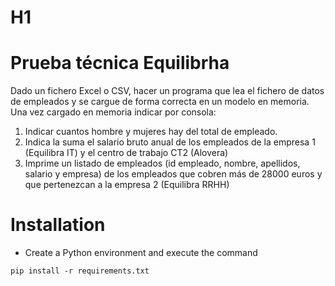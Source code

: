 # H1
Prueba técnica Equilibrha
=========================

Dado un fichero Excel o CSV, hacer un programa que lea el fichero de datos de empleados y se cargue de forma correcta en un modelo en memoria.
Una vez cargado en memoria indicar por consola:
1. Indicar cuantos hombre y mujeres hay del total de empleado.
2. Indica la suma el salario bruto anual de los empleados de la empresa 1 (Equilibra IT) y el centro de trabajo CT2 (Alovera)
3. Imprime un listado de empleados (id empleado, nombre, apellidos, salario y empresa) de los empleados que cobren más de 28000 euros y que pertenezcan a la empresa 2 (Equilibra RRHH)

# Installation
- Create a Python environment and execute the command
```
pip install -r requirements.txt
```

